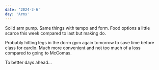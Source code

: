 ```yaml
---
date: '2024-2-6'
day: 'Arms'
---
```


Solid arm pump. Same things with tempo and form. Food options a little scarce this week compared to last but making do.

Probably hitting legs in the dorm gym again tomorrow to save time before class for cardio. Much more convenient and not too much of a loss compared to going to McComas.

To better days ahead…